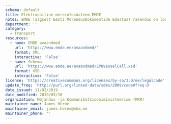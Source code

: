 ```yaml
---
schema: default
title: Elektrooniline mereinfosüsteem EMDE
notes: EMDE (algselt Eesti MerendusDokumentide Edastus) rakendus on loodud merendusega seotud teadete ja dokumentide koostamise, esitamise ja kontrolli lihtsustamiseks. Dokumente koostavad laevade opereerimisega tegelevad firmad või nende esindajad (agendid, kaptenid), kaupade logistikaga tegelevad firmad (kauba omanikud, ekspediitorid, stividorid), sadama operaatorid ja neid kontrollivad riigiametite esindajad. EMDE on süsteem, millele rahvusvaheliselt viidatakse ka kui "National Maritime Single Window".
department: ''
category:
  - Transport
resources:
  - name: EMDE avaandmed
    url: 'https://www.emde.ee/avaandmed/'
    format: XML
    interactive: 'False'
  - name: Schema
    url: 'https://www.emde.ee/avaandmed/EPNVesselCall.xsd'
    format: XSD
    interactive: 'False'
license: 'https://creativecommons.org/licenses/by-sa/3.0/ee/legalcode'
update_freq: 'http://purl.org/linked-data/sdmx/2009/code#freq-D'
date_issued: 11/02/2019
date_modified: 2019/03/16
organization: Majandus -ja Kommunikatsiooniministeerium (MKM)
maintainer_name: James Herne
maintainer_email: james.herne@mkm.ee
maintainer_phone: ''
---
```

